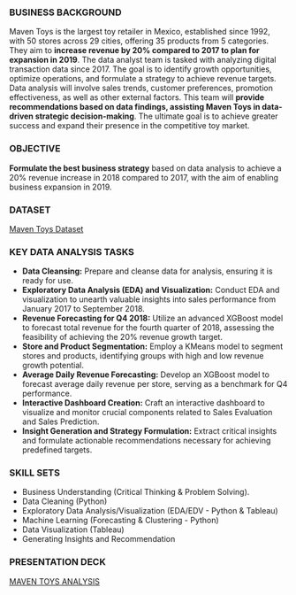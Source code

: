 ### BUSINESS BACKGROUND ###
Maven Toys is the largest toy retailer in Mexico, established since 1992, with 50 stores across 29 cities, offering 35 products from 5 categories. They aim to **increase revenue by 20% compared to 2017 to plan for expansion in 2019**.
The data analyst team is tasked with analyzing digital transaction data since 2017. The goal is to identify growth opportunities, optimize operations, and formulate a strategy to achieve revenue targets.
Data analysis will involve sales trends, customer preferences, promotion effectiveness, as well as other external factors. This team will **provide recommendations based on data findings, assisting Maven Toys in data-driven strategic decision-making**. The ultimate goal is to achieve greater success and expand their presence in the competitive toy market.

### OBJECTIVE ###
**Formulate the best business strategy** based on data analysis to achieve a 20% revenue increase in 2018 compared to 2017, with the aim of enabling business expansion in 2019.

### DATASET ###
[Maven Toys Dataset](https://github.com/aqhbarhabib4/Market-Analysis-and-Strategy-Development-for-Maven-Toys/tree/main/Dataset)

### KEY DATA ANALYSIS TASKS ###
* **Data Cleansing:** Prepare and cleanse data for analysis, ensuring it is ready for use.
* **Exploratory Data Analysis (EDA) and Visualization:** Conduct EDA and visualization to unearth valuable insights into sales performance from January 2017 to September 2018.
* **Revenue Forecasting for Q4 2018:** Utilize an advanced XGBoost model to forecast total revenue for the fourth quarter of 2018, assessing the feasibility of achieving the 20% revenue growth target.
* **Store and Product Segmentation:** Employ a KMeans model to segment stores and products, identifying groups with high and low revenue growth potential.
* **Average Daily Revenue Forecasting:** Develop an XGBoost model to forecast average daily revenue per store, serving as a benchmark for Q4 performance.
* **Interactive Dashboard Creation:** Craft an interactive dashboard to visualize and monitor crucial components related to Sales Evaluation and Sales Prediction.
* **Insight Generation and Strategy Formulation:** Extract critical insights and formulate actionable recommendations necessary for achieving predefined targets.

### SKILL SETS ###
* Business Understanding (Critical Thinking & Problem Solving).
* Data Cleaning (Python)
* Exploratory Data Analysis/Visualization (EDA/EDV - Python & Tableau)
* Machine Learning (Forecasting & Clustering - Python)
* Data Visualization (Tableau)
* Generating Insights and Recommendation 

### PRESENTATION DECK ###
[MAVEN TOYS ANALYSIS](https://drive.google.com/file/d/1Ww_0zNW7MFBCajMN8tBCgdR-YltXqIe5/view?usp=drive_link)
